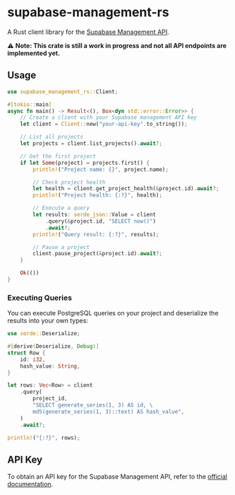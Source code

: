 # supabase-management-rs

A Rust client library for the [Supabase Management API](https://supabase.com/docs/reference/api/introduction).

⚠️ **Note: This crate is still a work in progress and not all API endpoints are implemented yet.**


## Usage

```rust
use supabase_management_rs::Client;

#[tokio::main]
async fn main() -> Result<(), Box<dyn std::error::Error>> {
    // Create a client with your Supabase management API key
    let client = Client::new("your-api-key".to_string());

    // List all projects
    let projects = client.list_projects().await?;

    // Get the first project
    if let Some(project) = projects.first() {
        println!("Project name: {}", project.name);

        // Check project health
        let health = client.get_project_health(&project.id).await?;
        println!("Project health: {:?}", health);

        // Execute a query
        let results: serde_json::Value = client
            .query(&project.id, "SELECT now()")
            .await?;
        println!("Query result: {:?}", results);

        // Pause a project
        client.pause_project(&project.id).await?;
    }

    Ok(())
}
```

### Executing Queries

You can execute PostgreSQL queries on your project and deserialize the results into your own types:

```rust
use serde::Deserialize;

#[derive(Deserialize, Debug)]
struct Row {
    id: i32,
    hash_value: String,
}

let rows: Vec<Row> = client
    .query(
        project_id,
        "SELECT generate_series(1, 3) AS id, \
        md5(generate_series(1, 3)::text) AS hash_value",
    )
    .await?;

println!("{:?}", rows);
```

## API Key

To obtain an API key for the Supabase Management API, refer to the [official documentation](https://supabase.com/docs/reference/api/introduction).
